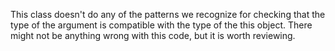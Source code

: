 This class doesn't do any of the patterns we recognize for checking that the type of the argument is compatible with the type of the this object. There might not be anything wrong with this code, but it is worth reviewing.